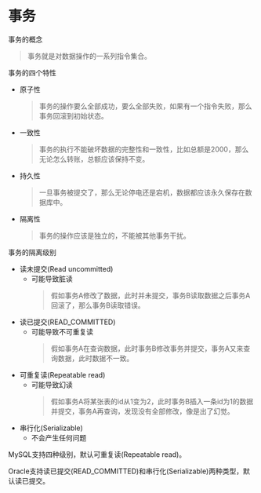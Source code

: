 # 事务

事务的概念
> 事务就是对数据操作的一系列指令集合。

事务的四个特性
- 原子性
  > 事务的操作要么全部成功，要么全部失败，如果有一个指令失败，那么事务回滚到初始状态。
- 一致性
  > 事务的执行不能破坏数据的完整性和一致性，比如总额是2000，那么无论怎么转账，总额应该保持不变。
- 持久性
  > 一旦事务被提交了，那么无论停电还是宕机，数据都应该永久保存在数据库中。
- 隔离性
  > 事务的操作应该是独立的，不能被其他事务干扰。

事务的隔离级别
- 读未提交(Read uncommitted)
  - 可能导致脏读
    > 假如事务A修改了数据，此时并未提交，事务B读取数据之后事务A回滚了，那么事务B读取错误。
- 读已提交(READ_COMMITTED)
  - 可能导致不可重复读
    > 假如事务A在查询数据，此时事务B修改事务并提交，事务A又来查询数据，此时数据不一致。
- 可重复读(Repeatable read)
  - 可能导致幻读
    > 假如事务A将某张表的id从1变为2，此时事务B插入一条id为1的数据并提交，事务A再查询，发现没有全部修改，像是出了幻觉。
- 串行化(Serializable)
  - 不会产生任何问题

MySQL支持四种级别，默认可重复读(Repeatable read)。

Oracle支持读已提交(READ_COMMITTED)和串行化(Serializable)两种类型，默认读已提交。



